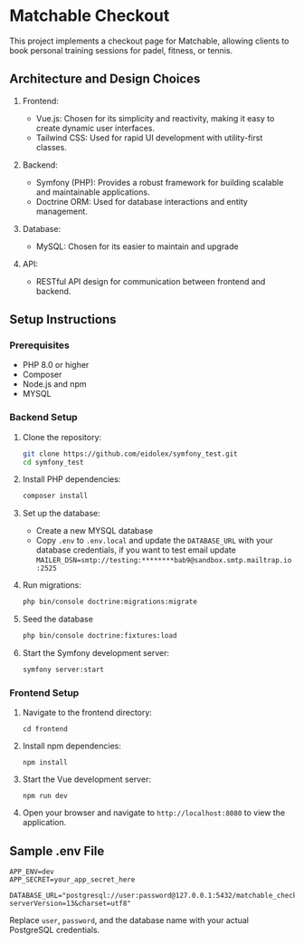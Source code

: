 # Matchable Checkout

This project implements a checkout page for Matchable, allowing clients to book personal training sessions for padel, fitness, or tennis.

## Architecture and Design Choices

1. Frontend:
   - Vue.js: Chosen for its simplicity and reactivity, making it easy to create dynamic user interfaces.
   - Tailwind CSS: Used for rapid UI development with utility-first classes.

2. Backend:
   - Symfony (PHP): Provides a robust framework for building scalable and maintainable applications.
   - Doctrine ORM: Used for database interactions and entity management.

3. Database:
   - MySQL: Chosen for its easier to maintain and upgrade

4. API:
   - RESTful API design for communication between frontend and backend.

## Setup Instructions

### Prerequisites

- PHP 8.0 or higher
- Composer
- Node.js and npm
- MYSQL

### Backend Setup

1. Clone the repository:
   ```bash
   git clone https://github.com/eidolex/symfony_test.git
   cd symfony_test
   ```

2. Install PHP dependencies:
   ```bash
   composer install
   ```

3. Set up the database:
   - Create a new MYSQL database
   - Copy `.env` to `.env.local` and update the `DATABASE_URL` with your database credentials, if you want to test email update `MAILER_DSN=smtp://testing:********bab9@sandbox.smtp.mailtrap.io:2525`

4. Run migrations:
   ```bash
   php bin/console doctrine:migrations:migrate
   ```

5. Seed the database
    ```bash
    php bin/console doctrine:fixtures:load
    ```

6. Start the Symfony development server:
   ```bash
   symfony server:start
   ```

### Frontend Setup

1. Navigate to the frontend directory:
   ```
   cd frontend
   ```

2. Install npm dependencies:
   ```
   npm install
   ```

3. Start the Vue development server:
   ```
   npm run dev
   ```

4. Open your browser and navigate to `http://localhost:8080` to view the application.

## Sample .env File

```
APP_ENV=dev
APP_SECRET=your_app_secret_here

DATABASE_URL="postgresql://user:password@127.0.0.1:5432/matchable_checkout?serverVersion=13&charset=utf8"
```

Replace `user`, `password`, and the database name with your actual PostgreSQL credentials.